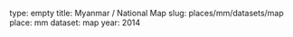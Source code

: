 type: empty
title: Myanmar / National Map
slug: places/mm/datasets/map
place: mm
dataset: map
year: 2014
